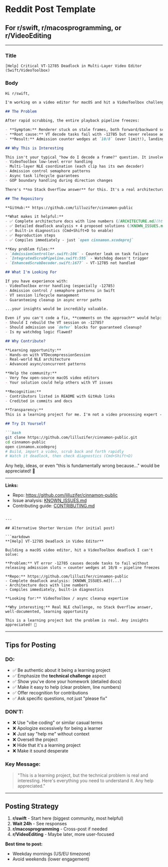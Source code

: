 # Reddit Post Template

## For r/swift, r/macosprogramming, or r/VideoEditing

---

### Title
```
[Help] Critical VT-12785 Deadlock in Multi-Layer Video Editor (Swift/VideoToolbox)
```

### Body

```markdown
Hi r/swift,

I'm working on a video editor for macOS and hit a VideoToolbox challenge that I can't solve alone. This is a **real technical problem** with VT error -12785 causing a cascading deadlock.

## The Problem

After rapid scrubbing, the entire playback pipeline freezes:

- **Symptom:** Renderer stuck on stale frames, both forward/backward scrubbing broken
- **Root cause:** VT decode tasks fail with -12785 but never release admission slots
- **Result:** Admission counter wedges at `10/8` (over limit!), landing zone starves, watchdog never triggers

## Why This is Interesting

This isn't your typical "how do I decode a frame?" question. It involves:
- VideoToolbox low-level error handling
- Multi-layer NLE coordination (each clip has its own decoder)
- Admission control semaphore patterns
- Async task lifecycle guarantees
- GOP boundary handling during direction changes

There's **no Stack Overflow answer** for this. It's a real architectural challenge.

## The Repository

**GitHub:** https://github.com/lilluzifer/cinnamon-public

**What makes it helpful:**
- ✅ Complete architecture docs with line numbers ([ARCHITECTURE.md](https://github.com/lilluzifer/cinnamon-public/blob/main/ARCHITECTURE.md))
- ✅ Detailed deadlock analysis + 4 proposed solutions ([KNOWN_ISSUES.md](https://github.com/lilluzifer/cinnamon-public/blob/main/KNOWN_ISSUES.md))
- ✅ Built-in diagnostics (Cmd+Shift+D to enable)
- ✅ Reproduction steps
- ✅ Compiles immediately - just `open cinnamon.xcodeproj`

**Key problem files:**
- `AdmissionController.swift:106` - Counter leak on task failure
- `IntegratedScrubPipeline.swift:595` - Watchdog doesn't trigger
- `EnhancedScrubDecoder.swift:1677` - VT-12785 not handled

## What I'm Looking For

If you have experience with:
- VideoToolbox error handling (especially -12785)
- Admission control / semaphore patterns in Swift
- VT session lifecycle management
- Guaranteeing cleanup in async error paths

...your insights would be incredibly valuable.

Even if you can't code a fix, **comments on the approach** would help:
- Should I rebuild the VT session on -12785?
- Should admission use `defer` blocks for guaranteed cleanup?
- Is my watchdog logic flawed?

## Why Contribute?

**Learning opportunity:**
- Hands-on with VTDecompressionSession
- Real-world NLE architecture
- Advanced async/concurrent patterns

**Help the community:**
- Very few open-source macOS video editors
- Your solution could help others with VT issues

**Recognition:**
- Contributors listed in README with GitHub links
- Credited in commits and docs

**Transparency:**
This is a learning project for me. I'm not a video processing expert - just someone who dived deep and hit a wall. The code is well-documented because I had to understand it myself as I built it.

## Try It Yourself

```bash
git clone https://github.com/lilluzifer/cinnamon-public.git
cd cinnamon-public
open cinnamon.xcodeproj
# Build, import a video, scrub back and forth rapidly
# Watch it deadlock, then check diagnostics (Cmd+Shift+D)
```

Any help, ideas, or even "this is fundamentally wrong because..." would be appreciated! 🙏

---

**Links:**
- Repo: https://github.com/lilluzifer/cinnamon-public
- Issue analysis: [KNOWN_ISSUES.md](https://github.com/lilluzifer/cinnamon-public/blob/main/KNOWN_ISSUES.md)
- Contributing guide: [CONTRIBUTING.md](https://github.com/lilluzifer/cinnamon-public/blob/main/CONTRIBUTING.md)
```

---

## Alternative Shorter Version (for initial post)

```markdown
**[Help] VT-12785 Deadlock in Video Editor**

Building a macOS video editor, hit a VideoToolbox deadlock I can't solve:

**Problem:** VT error -12785 causes decode tasks to fail without releasing admission slots → counter wedges at 10/8 → pipeline freezes

**Repo:** https://github.com/lilluzifer/cinnamon-public
- Complete deadlock analysis: [KNOWN_ISSUES.md](...)
- Architecture docs with line numbers
- Compiles immediately, built-in diagnostics

**Looking for:** VideoToolbox / async cleanup expertise

**Why interesting:** Real NLE challenge, no Stack Overflow answer, well-documented, learning opportunity

This is a learning project but the problem is real. Any insights appreciated! 🙏
```

---

## Tips for Posting

### DO:
- ✅ Be authentic about it being a learning project
- ✅ Emphasize the **technical challenge** aspect
- ✅ Show you've done your homework (detailed docs)
- ✅ Make it easy to help (clear problem, line numbers)
- ✅ Offer recognition for contributions
- ✅ Ask specific questions, not just "please fix"

### DON'T:
- ❌ Use "vibe coding" or similar casual terms
- ❌ Apologize excessively for being a learner
- ❌ Just say "help me" without context
- ❌ Oversell the project
- ❌ Hide that it's a learning project
- ❌ Make it sound desperate

### Key Message:
> "This is a learning project, but the technical problem is real and interesting. Here's everything you need to understand it. Any help appreciated."

---

## Posting Strategy

1. **r/swift** - Start here (biggest community, most helpful)
2. **Wait 24h** - See responses
3. **r/macosprogramming** - Cross-post if needed
4. **r/VideoEditing** - Maybe later, more user-focused

**Best time to post:**
- Weekday mornings (US/EU timezone)
- Avoid weekends (lower engagement)
